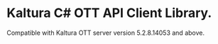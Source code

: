 # Kaltura C# OTT API Client Library.
Compatible with Kaltura OTT server version 5.2.8.14053 and above.

